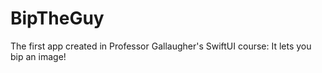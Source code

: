 # BipTheGuy
The first app created in Professor Gallaugher's SwiftUI course: It lets you bip an image!
